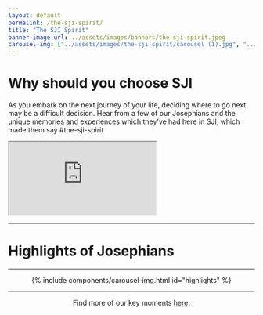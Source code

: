 ```yaml
---
layout: default
permalink: /the-sji-spirit/
title: "The SJI Spirit"
banner-image-url: ../assets/images/banners/the-sji-spirit.jpeg
carousel-img: ["../assets/images/the-sji-spirit/carousel (1).jpg", "../assets/images/the-sji-spirit/carousel (2).jpg", "../assets/images/the-sji-spirit/carousel (3).jpg", "../assets/images/the-sji-spirit/carousel (4).jpg", "../assets/images/the-sji-spirit/carousel (5).jpg", "../assets/images/the-sji-spirit/carousel (6).jpg", "../assets/images/the-sji-spirit/carousel (7).jpg", "../assets/images/the-sji-spirit/carousel (8).jpg", "../assets/images/the-sji-spirit/carousel (9).jpg", "../assets/images/the-sji-spirit/carousel (10).jpg", "../assets/images/the-sji-spirit/carousel (11).jpg", "../assets/images/the-sji-spirit/carousel (12).jpg", "../assets/images/the-sji-spirit/carousel (13).jpg", ]
---
```


<style>
  .flex-container {
    display: flex;
    gap: 1vw;
    margin: auto;
    flex-wrap: wrap;
    justify-content: center;
    overflow: hidden;
  }
</style>

# Why should you choose SJI
As you embark on the next journey of your life, deciding where to go next may be a difficult decision. Hear from a few of our Josephians and the unique memories and experiences which they’ve had here in SJI, which made them say #the-sji-spirit

<div class="video-container-outer">
  <div class="video-container">
    <iframe class="video" src="https://drive.google.com/file/d/1sEzflrmDGoJmKBRT9Dfuh1NnGnKM-DIc/preview" allow="autoplay"></iframe>
  </div>
</div>

---

# Highlights of Josephians
<hr>
<div class="flex-container">
  {% include components/carousel-img.html id="highlights" %}
</div>
<hr>

<div style="width: 100%; text-align: center;">
  <p>Find more of our key moments <a class="external" href="https://www.flickr.com/photos/stjosephsinstitution/">here</a>.</p>
</div>